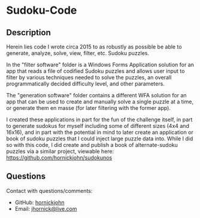 # Sudoku-Code

## Description

Herein lies code I wrote circa 2015 to as robustly as possible be able to generate, analyze, solve, view, filter, etc. Sudoku puzzles. 

In the "filter software" folder is a Windows Forms Application solution for an app that reads a file of codified Sudoku puzzles and allows user input to filter by various techniques needed to solve the puzzles, an overall programmatically decided difficulty level, and other parameters.

The "generation software" folder contains a different WFA solution for an app that can be used to create and manually solve a single puzzle at a time, or generate them en masse (for later filtering with the former app).

I created these applications in part for the fun of the challenge itself, in part to generate sudokus for myself including some of different sizes (4x4 and 16x16), and in part with the potential in mind to later create an application or book of sudoku puzzles that I could inject large puzzle data into. While I did so with this code, I did create and publish a book of alternate-sudoku puzzles via a similar project, viewable here: https://github.com/hornickjohn/sudokunos

## Questions

Contact with questions/comments:
* GitHub: [hornickjohn](https://github.com/hornickjohn)
* Email: jhornick@live.com
